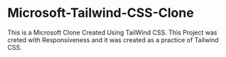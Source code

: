 # Microsoft-Tailwind-CSS-Clone

This is a Microsoft Clone Created Using TailWind CSS.
This Project was creted with Responsiveness and it was created as a practice of Tailwind CSS.
